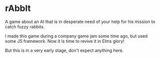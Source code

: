 # rAbbIt

A game about an AI that is in desperate need of your help for his mission to catch fuzzy rabbits.

I made this game during a company game jam some time ago, but used some JS framework. Now it is time to revive it in Elms glory!

But this is in a very early stage, don't expect anything here.